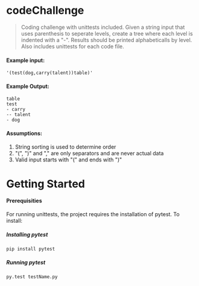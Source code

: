 # codeChallenge
>Coding challenge with unittests included.
Given a string input that uses parenthesis to seperate levels, create a tree where each level is indented with a "-". Results should be printed alphabeticalls by level. Also includes unittests for each code file.

#### Example input:
```'(test(dog,carry(talent))table)'```

#### Example Output:
```
table
test
- carry
-- talent
- dog
```

#### Assumptions:
1. String sorting is used to determine order
2. "(", ")" and "," are only separators and are never actual data
3. Valid input starts with "(" and ends with ")"

# Getting Started
#### Prerequisities
For running unittests, the project requires the installation of pytest. To install:
##### Installing pytest
`pip install pytest`
##### Running pytest
`py.test testName.py`
